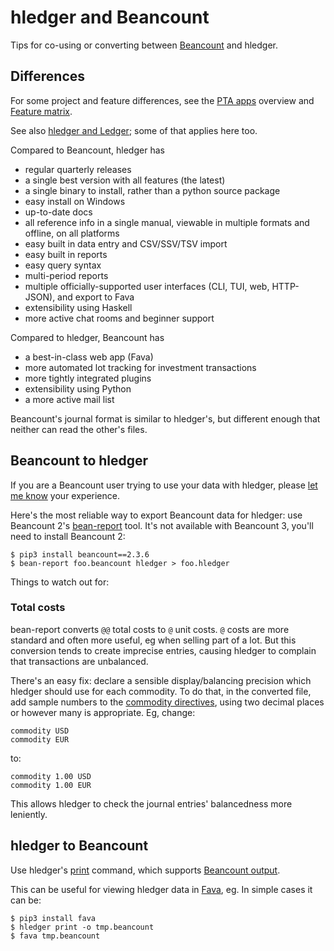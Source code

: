 # hledger and Beancount

<div class=pagetoc>

<!-- toc -->
</div>

Tips for co-using or converting between [Beancount](https://beancount.github.io) and hledger.

## Differences

For some project and feature differences,
see the [PTA apps](https://plaintextaccounting.org/#pta-apps) overview
and [Feature matrix](https://plaintextaccounting.org/#feature-matrix).

See also [hledger and Ledger](ledger.md); some of that applies here too.

Compared to Beancount, hledger has

- regular quarterly releases
- a single best version with all features (the latest)
- a single binary to install, rather than a python source package
- easy install on Windows
- up-to-date docs
- all reference info in a single manual, viewable in multiple formats and offline, on all platforms
- easy built in data entry and CSV/SSV/TSV import
- easy built in reports
- easy query syntax
- multi-period reports
- multiple officially-supported user interfaces (CLI, TUI, web, HTTP-JSON), and export to Fava
- extensibility using Haskell
- more active chat rooms and beginner support

Compared to hledger, Beancount has

- a best-in-class web app (Fava)
- more automated lot tracking for investment transactions
- more tightly integrated plugins
- extensibility using Python
- a more active mail list

Beancount's journal format is similar to hledger's,
but different enough that neither can read the other's files.


## Beancount to hledger

If you are a Beancount user trying to use your data with hledger,
please [let me know](support.md) your experience.

Here's the most reliable way to export Beancount data for hledger:
use Beancount 2's [bean-report](https://beancount.github.io/docs/running_beancount_and_generating_reports.html#bean-report) tool.
It's not available with Beancount 3, you'll need to install Beancount 2:
```
$ pip3 install beancount==2.3.6
$ bean-report foo.beancount hledger > foo.hledger
```

Things to watch out for:

### Total costs

bean-report converts `@@` total costs to `@` unit costs.
`@` costs are more standard and often more useful, eg when selling part of a lot.
But this conversion tends to create imprecise entries, causing hledger to complain that transactions are unbalanced.

There's an easy fix: declare a sensible display/balancing precision which hledger should use for each commodity.
To do that, in the converted file, add sample numbers to the [commodity directives](https://hledger.org/hledger.html#commodity-directive),
using two decimal places or however many is appropriate. Eg, change:
```journal
commodity USD
commodity EUR
```
to:
```journal
commodity 1.00 USD
commodity 1.00 EUR
```
This allows hledger to check the journal entries' balancedness more leniently.

## hledger to Beancount

Use hledger's [print](hledger.md#print) command, which supports [Beancount output](hledger.md#beancount-output).

This can be useful for viewing hledger data in [Fava](https://beancount.github.io/fava/), eg.
In simple cases it can be:
```
$ pip3 install fava
$ hledger print -o tmp.beancount
$ fava tmp.beancount
```


